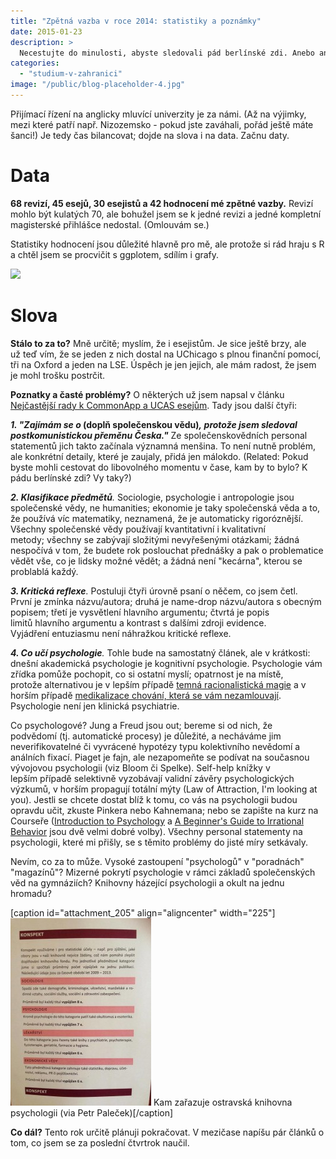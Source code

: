 ```yaml
---
title: "Zpětná vazba v roce 2014: statistiky a poznámky"
date: 2015-01-23
description: >
  Necestujte do minulosti, abyste sledovali pád berlínské zdi. Anebo ano?
categories:
  - "studium-v-zahranici"
image: "/public/blog-placeholder-4.jpg"
---
```


Přijímací řízení na anglicky mluvící univerzity je za námi. (Až na výjimky, mezi které patří např. Nizozemsko - pokud jste zaváhali, pořád ještě máte šanci!) Je tedy čas bilancovat; dojde na slova i na data. Začnu daty.

# Data

**68 revizí, 45 esejů, 30 esejistů a 42 hodnocení mé zpětné vazby.** Revizí mohlo být kulatých 70, ale bohužel jsem se k jedné revizi a jedné kompletní magisterské přihlášce nedostal. (Omlouvám se.)

Statistiky hodnocení jsou důležité hlavně pro mě, ale protože si rád hraju s R a chtěl jsem se procvičit s ggplotem, sdílím i grafy.

![](http://simon.podhajsky.net/blog/nextgen-attach_to_post/preview/id--196)

# Slova

**Stálo to za to?** Mně určitě; myslím, že i esejistům. Je sice ještě brzy, ale už teď vím, že se jeden z nich dostal na UChicago s plnou finanční pomocí, tři na Oxford a jeden na LSE. Úspěch je jen jejich, ale mám radost, že jsem je mohl trošku postrčit.

**Poznatky a časté problémy?** O některých už jsem napsal v článku [Nejčastější rady k CommonApp a UCAS esejům](http://simon.podhajsky.net/blog/2014/nejcastejsi-rady-k-commonapp-a-ucas-esejum/ "Nejčastější rady k CommonApp a UCAS esejům"). Tady jsou další čtyři:

**_1\. "Zajímám se o_ (doplň společenskou vědu)_, protože jsem sledoval postkomunistickou přeměnu Česka."_** Ze společenskovědních personal statementů jich takto začínala významná menšina. To není nutně problém, ale konkrétní detaily, které je zaujaly, přidá jen málokdo. (Related: Pokud byste mohli cestovat do libovolného momentu v čase, kam by to bylo? K pádu berlínské zdi? Vy taky?)

_**2\. Klasifikace předmětů**._ Sociologie, psychologie i antropologie jsou společenské vědy, ne humanities; ekonomie je taky společenská věda a to, že používá víc matematiky, neznamená, že je automaticky rigoróznější. Všechny společenské vědy používají kvantitativní i kvalitativní metody; všechny se zabývají složitými nevyřešenými otázkami; žádná nespočívá v tom, že budete rok poslouchat přednášky a pak o problematice vědět vše, co je lidsky možné vědět; a žádná není "kecárna", kterou se problablá každý.

_**3\. Kritická reflexe**._ Postuluji čtyři úrovně psaní o něčem, co jsem četl. První je zmínka názvu/autora; druhá je name-drop názvu/autora s obecným popisem; třetí je vysvětlení hlavního argumentu; čtvrtá je popis limitů hlavního argumentu a kontrast s dalšími zdroji evidence. Vyjádření entuziasmu není náhražkou kritické reflexe.

_**4\. Co učí psychologie**._ Tohle bude na samostatný článek, ale v krátkosti: dnešní akademická psychologie je kognitivní psychologie. Psychologie vám zřídka pomůže pochopit, co si ostatní myslí; opatrnost je na místě, protože alternativou je v lepším případě [temná racionalistická magie](http://lesswrong.com/lw/he/knowing_about_biases_can_hurt_people/) a v horším případě [medikalizace chování, která se vám nezamlouvají](http://the-toast.net/2013/12/04/your-ex-might-not-have-a-personality-disorder/). Psychologie není jen klinická psychiatrie.

Co psychologové? Jung a Freud jsou out; bereme si od nich, že podvědomí (tj. automatické procesy) je důležité, a necháváme jim neverifikovatelné či vyvrácené hypotézy typu kolektivního nevědomí a análních fixací. Piaget je fajn, ale nezapomeňte se podívat na současnou vývojovou psychologii (viz Bloom či Spelke). Self-help knížky v lepším případě selektivně vyzobávají validní závěry psychologických výzkumů, v horším propagují totální mýty (Law of Attraction, I'm looking at you). Jestli se chcete dostat blíž k tomu, co vás na psychologii budou opravdu učit, zkuste Pinkera nebo Kahnemana; nebo se zapište na kurz na Courseře ([Introduction to Psychology](https://www.coursera.org/course/intropsych) a [A Beginner's Guide to Irrational Behavior](http://www.coursetalk.com/coursera/a-beginners-guide-to-irrational-behavior?search_index=1) jsou dvě velmi dobré volby). Všechny personal statementy na psychologii, které mi přišly, se s těmito problémy do jisté míry setkávaly.

Nevím, co za to může. Vysoké zastoupení "psychologů" v "poradnách" "magazínů"? Mizerné pokrytí psychologie v rámci základů společenských věd na gymnáziích? Knihovny házející psychologii a okult na jednu hromadu?

\[caption id="attachment_205" align="aligncenter" width="225"\][![Kam zařazuje ostravská knihovna psychologii (via Petr Paleček)](images/10898297_10205908034769813_1349510673330359333_n-225x300.jpg)](http://simon.podhajsky.net/blog/wp-content/uploads/2015/01/10898297_10205908034769813_1349510673330359333_n.jpg) Kam zařazuje ostravská knihovna psychologii (via Petr Paleček)\[/caption\]

**Co dál?** Tento rok určitě plánuji pokračovat. V mezičase napíšu pár článků o tom, co jsem se za poslední čtvrtrok naučil.
